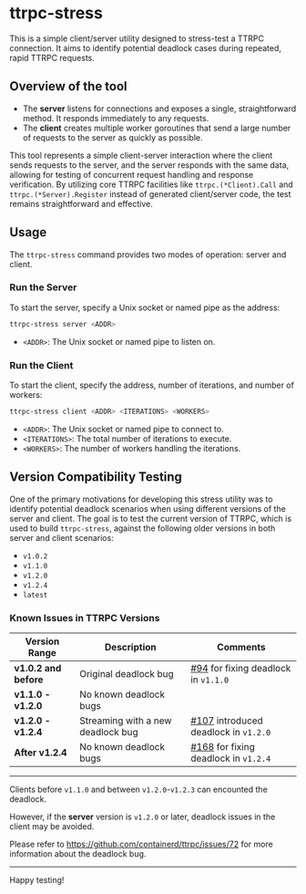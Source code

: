 # ttrpc-stress

This is a simple client/server utility designed to stress-test a TTRPC connection. It aims to identify potential deadlock cases during repeated, rapid TTRPC requests.

## Overview of the tool

- The **server** listens for connections and exposes a single, straightforward method. It responds immediately to any requests.
- The **client** creates multiple worker goroutines that send a large number of requests to the server as quickly as possible.

This tool represents a simple client-server interaction where the client sends requests to the server, and the server responds with the same data, allowing for testing of concurrent request handling and response verification. By utilizing core TTRPC facilities like `ttrpc.(*Client).Call` and `ttrpc.(*Server).Register` instead of generated client/server code, the test remains straightforward and effective.

## Usage

The `ttrpc-stress` command provides two modes of operation: server and client.  

### Run the Server

To start the server, specify a Unix socket or named pipe as the address:  
```bash
ttrpc-stress server <ADDR>
```  
- `<ADDR>`: The Unix socket or named pipe to listen on.

### Run the Client

To start the client, specify the address, number of iterations, and number of workers:
```bash
ttrpc-stress client <ADDR> <ITERATIONS> <WORKERS>
```  
- `<ADDR>`: The Unix socket or named pipe to connect to.  
- `<ITERATIONS>`: The total number of iterations to execute.  
- `<WORKERS>`: The number of workers handling the iterations.  

## Version Compatibility Testing

One of the primary motivations for developing this stress utility was to identify potential deadlock scenarios when using different versions of the server and client. The goal is to test the current version of TTRPC, which is used to build `ttrpc-stress`, against the following older versions in both server and client scenarios:  

- `v1.0.2`
- `v1.1.0`
- `v1.2.0`
- `v1.2.4`
- `latest`

### Known Issues in TTRPC Versions

| Version Range       | Description                              |  Comments                                                 |
|---------------------|-------------------------------------------|------------------------------------------------------------------|
| **v1.0.2 and before**   | Original deadlock bug                                   | [#94](https://github.com/containerd/ttrpc/pull/94) for fixing deadlock in `v1.1.0`                                         |
| **v1.1.0 - v1.2.0** | No known deadlock bugs                                  |  |
| **v1.2.0 - v1.2.4** | Streaming with a new deadlock bug                       | [#107](https://github.com/containerd/ttrpc/pull/107) introduced deadlock in `v1.2.0` |
| **After v1.2.4**    | No known deadlock bugs                                  | [#168](https://github.com/containerd/ttrpc/pull/168) for fixing deadlock in `v1.2.4` |
---

Clients before `v1.1.0` and between `v1.2.0`-`v1.2.3` can encounted the deadlock.

However, if the **server** version is `v1.2.0` or later, deadlock issues in the client may be avoided.

Please refer to https://github.com/containerd/ttrpc/issues/72 for more information about the deadlock bug.

---

Happy testing!
